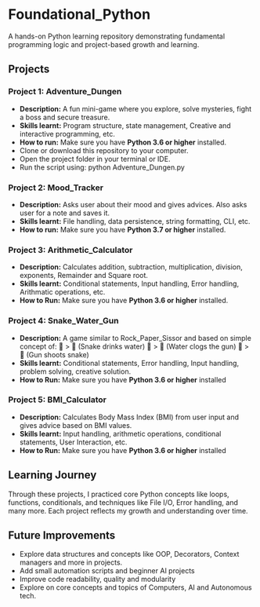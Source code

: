 # Foundational_Python
A hands-on Python learning repository demonstrating fundamental programming logic and project-based growth and learning.

## Projects

### Project 1: Adventure_Dungen
- **Description:** A fun mini-game where you explore, solve mysteries, fight a boss and secure treasure.
- **Skills learnt:** Program structure, state management, Creative and interactive programming, etc.
- **How to run:** Make sure you have **Python 3.6 or higher** installed.
 - Clone or download this repository to your computer.
 - Open the project folder in your terminal or IDE.
 - Run the script using: python Adventure_Dungen.py
  

### Project 2: Mood_Tracker
- **Description:** Asks user about their mood and gives advices. Also asks user for a note and saves it.
- **Skills learnt:** File handling, data persistence, string formatting, CLI, etc.
- **How to run:** Make sure you have **Python 3.7 or higher** installed.

### Project 3: Arithmetic_Calculator
- **Description:** Calculates addition, subtraction, multiplication, division, exponents, Remainder and Square root. 
- **Skills learnt:** Conditional statements, Input handling, Error handling, Arithmatic operations, etc. 
- **How to Run:** Make sure you have **Python 3.6 or higher** installed.

### Project 4: Snake_Water_Gun
- **Description:** A game similar to Rock_Paper_Sissor and based on simple concept of:
  🐍 > 🌊 (Snake drinks water)
  🌊 > 🔫 (Water clogs the gun)
  🔫 > 🐍 (Gun shoots snake)
- **Skills learnt:** Conditional statements, Error handling, Input handling, problem solving, creative solution. 
- **How to Run:** Make sure you have **Python 3.6 or higher** installed 

### Project 5: BMI_Calculator
- **Description:** Calculates Body Mass Index (BMI) from user input and gives advice based on BMI values.  
- **Skills learnt:** Input handling, arithmetic operations, conditional statements, User Interaction, etc.
- **How to Run:** Make sure you have **Python 3.6 or higher** installed  

## Learning Journey
Through these projects, I practiced core Python concepts like loops, functions, conditionals, and techniques like File I/O, Error handling, and many more. Each project reflects my growth and understanding over time.

## Future Improvements
- Explore data structures and concepts like OOP, Decorators, Context managers and more in projects. 
- Add small automation scripts and beginner AI projects  
- Improve code readability, quality and modularity
- Explore on core concepts and topics of Computers, AI and Autonomous tech.
